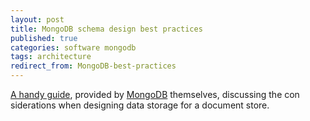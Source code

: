 ```yaml
---
layout: post
title: MongoDB schema design best practices
published: true
categories: software mongodb
tags: architecture
redirect_from: MongoDB-best-practices
---
```


[A handy guide](<(https://www.mongodb.com/developer/article/mongodb-schema-design-best-practices/)>), provided by [MongoDB](https://www.mongodb.com/) themselves, discussing the con siderations when designing data storage for a document store.
